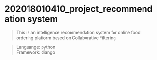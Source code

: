 # 202018010410_project_recommendation system
> This is an intelligence recommendation system for online food ordering platform based on Collaborative Filtering  
 
> Languange: python  
> Framework: diango  
